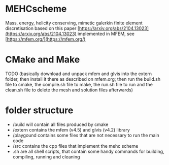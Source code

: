# MEHCscheme
Mass, energy, helicity conserving, mimetic galerkin finite element discretisation based on this paper [https://arxiv.org/abs/2104.13023](https://arxiv.org/abs/2104.13023) implemented in MFEM, see [https://mfem.org/](https://mfem.org/)

# CMake and Make
TODO (basically download and unpack mfem and glvis into the extern folder, then install it there as described on mfem.org; then run the build.sh file to cmake, the compile.sh file to make, the run.sh file to run and the clean.sh file to delete the mesh and solution files afterwards)

# folder structure
* /build will contain all files produced by cmake
* /extern contains the mfem (v4.5) and glvis (v4.2) library
* /playgound contains some files that are not necessary to run the main code
* /src contains the cpp files that implement the mehc scheme
* .sh are all shell scripts, that contain some handy commands for building, compiling, running and cleaning

